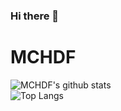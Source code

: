 ### Hi there 👋

# MCHDF
![MCHDF's github stats](https://github-readme-stats.vercel.app/api?username=MCHDF&hide=contribs,issues&hide_border=true)<br>
![Top Langs](https://github-readme-stats.vercel.app/api/top-langs/?username=MCHDF&hide_border=true)


<!--
**MCHDF/MCHDF** is a ✨ _special_ ✨ repository because its `README.md` (this file) appears on your GitHub profile.

Here are some ideas to get you started:

- 🔭 I’m currently working on ...
- 🌱 I’m currently learning ...
- 👯 I’m looking to collaborate on ...
- 🤔 I’m looking for help with ...
- 💬 Ask me about ...
- 📫 How to reach me: ...
- 😄 Pronouns: ...
- ⚡ Fun fact: ...
-->
